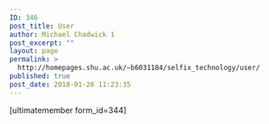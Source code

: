 ```yaml
---
ID: 346
post_title: User
author: Michael Chadwick 1
post_excerpt: ""
layout: page
permalink: >
  http://homepages.shu.ac.uk/~b6031184/selfix_technology/user/
published: true
post_date: 2018-01-26 11:23:35
---
```

[ultimatemember form_id=344]